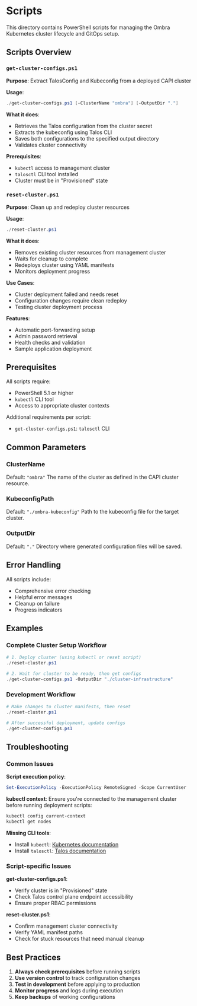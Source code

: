 # Scripts

This directory contains PowerShell scripts for managing the Ombra Kubernetes cluster lifecycle and GitOps setup.

## Scripts Overview

### `get-cluster-configs.ps1`
**Purpose**: Extract TalosConfig and Kubeconfig from a deployed CAPI cluster

**Usage**:
```powershell
./get-cluster-configs.ps1 [-ClusterName "ombra"] [-OutputDir "."]
```

**What it does**:
- Retrieves the Talos configuration from the cluster secret
- Extracts the kubeconfig using Talos CLI
- Saves both configurations to the specified output directory
- Validates cluster connectivity

**Prerequisites**:
- `kubectl` access to management cluster
- `talosctl` CLI tool installed
- Cluster must be in "Provisioned" state

### `reset-cluster.ps1`
**Purpose**: Clean up and redeploy cluster resources

**Usage**:
```powershell
./reset-cluster.ps1
```

**What it does**:
- Removes existing cluster resources from management cluster
- Waits for cleanup to complete
- Redeploys cluster using YAML manifests
- Monitors deployment progress

**Use Cases**:
- Cluster deployment failed and needs reset
- Configuration changes require clean redeploy
- Testing cluster deployment process


**Features**:
- Automatic port-forwarding setup
- Admin password retrieval
- Health checks and validation
- Sample application deployment

## Prerequisites

All scripts require:
- PowerShell 5.1 or higher
- `kubectl` CLI tool
- Access to appropriate cluster contexts

Additional requirements per script:
- `get-cluster-configs.ps1`: `talosctl` CLI

## Common Parameters

### ClusterName
Default: `"ombra"`
The name of the cluster as defined in the CAPI cluster resource.

### KubeconfigPath
Default: `"./ombra-kubeconfig"`
Path to the kubeconfig file for the target cluster.

### OutputDir
Default: `"."`
Directory where generated configuration files will be saved.

## Error Handling

All scripts include:
- Comprehensive error checking
- Helpful error messages
- Cleanup on failure
- Progress indicators

## Examples

### Complete Cluster Setup Workflow
```powershell
# 1. Deploy cluster (using kubectl or reset script)
./reset-cluster.ps1

# 2. Wait for cluster to be ready, then get configs
./get-cluster-configs.ps1 -OutputDir "./cluster-infrastructure"

```

### Development Workflow
```powershell
# Make changes to cluster manifests, then reset
./reset-cluster.ps1

# After successful deployment, update configs
./get-cluster-configs.ps1

```

## Troubleshooting

### Common Issues

**Script execution policy**:
```powershell
Set-ExecutionPolicy -ExecutionPolicy RemoteSigned -Scope CurrentUser
```

**kubectl context**:
Ensure you're connected to the management cluster before running deployment scripts:
```powershell
kubectl config current-context
kubectl get nodes
```

**Missing CLI tools**:
- Install `kubectl`: [Kubernetes documentation](https://kubernetes.io/docs/tasks/tools/)
- Install `talosctl`: [Talos documentation](https://talos.dev/docs/)

### Script-specific Issues

**get-cluster-configs.ps1**:
- Verify cluster is in "Provisioned" state
- Check Talos control plane endpoint accessibility
- Ensure proper RBAC permissions

**reset-cluster.ps1**:
- Confirm management cluster connectivity
- Verify YAML manifest paths
- Check for stuck resources that need manual cleanup

## Best Practices

1. **Always check prerequisites** before running scripts
2. **Use version control** to track configuration changes
3. **Test in development** before applying to production
4. **Monitor progress** and logs during execution
5. **Keep backups** of working configurations
